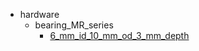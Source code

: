 * hardware
  * bearing_MR_series
    * [6_mm_id_10_mm_od_3_mm_depth](hardware/bearing_MR_series/6_mm_id_10_mm_od_3_mm_depth)
